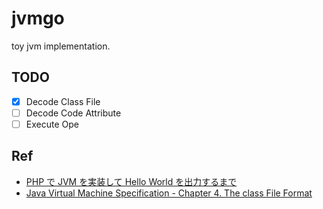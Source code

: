 # jvmgo

toy jvm implementation.

## TODO

- [x] Decode Class File
- [ ] Decode Code Attribute
- [ ] Execute Ope

## Ref

- [PHP で JVM を実装して Hello World を出力するまで](https://speakerdeck.com/memory1994/php-de-jvm-woshi-zhuang-site-hello-world-wochu-li-surumade)
- [Java Virtual Machine Specification - Chapter 4. The class File Format](https://docs.oracle.com/javase/specs/jvms/se12/html/jvms-4.html)
